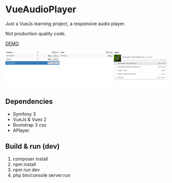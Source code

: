 VueAudioPlayer
========================

Just a VueJs learning project, a responsive audio player.

Not production quality code.

[DEMO](http://vueaudioplayer.funkybits.fr)

![Image of Yaktocat](web/img/example.png)

Dependencies
--------------

- Symfony 3
- VueJs & Vuex 2
- Bootstrap 3 css
- APlayer

Build & run (dev)
--------------
1. composer install
2. npm install
3. npm run dev
4. php bin/console server:run
